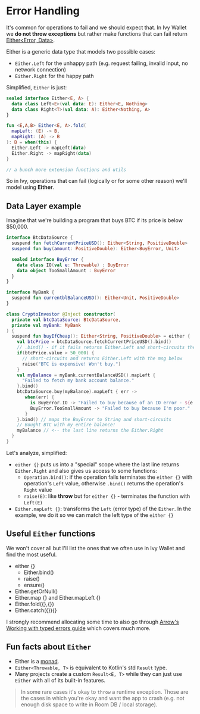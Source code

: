 # Error Handling

It's common for operations to fail and we should expect that.
In Ivy Wallet we **do not throw exceptions** but rather make functions that
can fail return [Either<Error, Data>](https://arrow-kt.io/learn/typed-errors/working-with-typed-errors/).

Either is a generic data type that models two possible cases:
- `Either.Left` for the unhappy path (e.g. request failing, invalid input, no network connection)
- `Either.Right` for the happy path

Simplified, `Either` is just:

```kotlin
sealed interface Either<E, A> {
  data class Left<E>(val data: E): Either<E, Nothing>
  data class Right<T>(val data: A): Either<Nothing, A>
}

fun <E,A,B> Either<E, A>.fold(
  mapLeft: (E) -> B,
  mapRight: (A) -> B
): B = when(this) {
  Either.Left -> mapLeft(data)
  Either.Right -> mapRight(data)
}

// a bunch more extension functions and utils
```

So in Ivy, operations that can fail (logically or for some other reason) we'll model using **Either**.

## Data Layer example

Imagine that we're building a program that buys BTC if its price is below $50,000.

```kotlin
interface BtcDataSource {
  suspend fun fetchCurrentPriceUSD(): Either<String, PositiveDouble>
  suspend fun buy(amount: PositiveDouble): Either<BuyError, Unit>

  sealed interface BuyError {
    data class IO(val e: Throwable) : BuyError
    data object TooSmallAmount : BuyError
  }
}

interface MyBank {
  suspend fun currentblBalanceUSD(): Either<Unit, PositiveDouble>
}

class CryptoInvestor @Inject constructor(
  private val btcDataSource: BtcDataSource,
  private val myBank: MyBank
) {
  suspend fun buyIfCheap(): Either<String, PositiveDouble> = either {
    val btcPrice = btcDataSource.fetchCurrentPriceUSD().bind()
    // .bind() - if it fails returns Either.Left and short-circuits the function
    if(btcPrice.value > 50_000) {
      // short-circuits and returns Either.Left with the msg below
      raise("BTC is expensive! Won't buy.")
    }
    val myBalance = myBank.currentBalanceUSD().mapLeft {
      "Failed to fetch my bank account balance."
    }.bind()
    btcDataSource.buy(myBalance).mapLeft { err ->
       when(err) {
         is BuyError.IO -> "Failed to buy because of an IO error - ${e.msg}"
         BuyError.TooSmallAmount -> "Failed to buy because I'm poor."
       }
    }.bind() // maps the BuyError to String and short-circuits
    // Bought BTC with my entire balance!
    myBalance // <-- the last line returns the Either.Right
  }
}
```

Let's analyze, simplified:
- `either {}` puts us into a "special" scope where the last line returns `Either.Right` and also gives us access to some functions:
  - `Operation.bind()`: if the operation fails terminates the `either {}` with operation's `Left` value, otherwise `.bind()` returns the operation's `Right` value
  - `raise(E)`: like **throw** but for `either {}` - terminates the function with `Left(E)`
- `Either.mapLeft {}`: transforms the `Left` (error type) of the `Either`. In the example, we do it so we can match the left type of the `either {}`

## Useful `Either` functions

We won't cover all but I'll list the ones that we often use in Ivy Wallet and find the most useful.

- either {}
  - Either.bind()
  - raise()
  - ensure()
- Either.getOrNull()
- Either.map {} and Either.mapLeft {}
- Either.fold({},{})
- Either.catch({}){}

I strongly recommend allocating some time to also go through [Arrow's Working with typed errors guide](https://arrow-kt.io/learn/typed-errors/working-with-typed-errors/) which covers much more.

## Fun facts about `Either`

- Either is a [monad](https://en.wikipedia.org/wiki/Monad_(functional_programming)).
- `Either<Throwable, T>` is equivalent to Kotlin's std `Result` type.
- Many projects create a custom `Result<E, T>` while they can just use `Either` with all of its built-in features.

> In some rare cases it's okay to `throw` a runtime exception. Those are the cases in which you're okay and want the app to crash
> (e.g. not enough disk space to write in Room DB / local storage).
